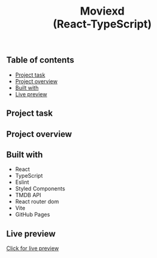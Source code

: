 <h1 align="center">
  Moviexd <br/> 
  (React-TypeScript)
</h1>
<br>

## Table of contents

- [Project task](#project-task)
- [Project overview](#project-overview)
- [Built with](#built-with)
- [Live preview](#live-preview)

## Project task



## Project overview



## Built with

- React
- TypeScript
- Eslint
- Styled Components
- TMDB API
- React router dom
- Vite 
- GitHub Pages

## Live preview

[Click for live preview](https://jeko10.github.io/Moviexd/)
